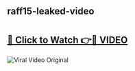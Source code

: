 ## raff15-leaked-video 

# <h2><a href="http://freeplayer.one?title=raff15-leaked-video&ref=21J">🔗 Click to Watch 👉🔴 VIDEO</a></h2>

<a href="http://freeplayer.one?title=raff15-leaked-video&ref=21J" rel="nofollow" data-target="animated-image.originalLink"><img src="https://i.ibb.co.com/xMMVF88/686577567.gif" alt="Viral Video Original" style="max-width: 100%; display: inline-block;" data-target="animated-image.originalImage"></a>

